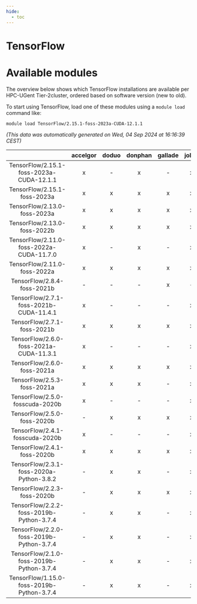 ```yaml
---
hide:
  - toc
---
```


TensorFlow
==========

# Available modules


The overview below shows which TensorFlow installations are available per HPC-UGent Tier-2cluster, ordered based on software version (new to old).

To start using TensorFlow, load one of these modules using a `module load` command like:

```shell
module load TensorFlow/2.15.1-foss-2023a-CUDA-12.1.1
```

*(This data was automatically generated on Wed, 04 Sep 2024 at 16:16:39 CEST)*  

| |accelgor|doduo|donphan|gallade|joltik|shinx|skitty|
| :---: | :---: | :---: | :---: | :---: | :---: | :---: | :---: |
|TensorFlow/2.15.1-foss-2023a-CUDA-12.1.1|x|-|x|-|x|-|-|
|TensorFlow/2.15.1-foss-2023a|x|x|x|x|x|x|x|
|TensorFlow/2.13.0-foss-2023a|x|x|x|x|x|x|x|
|TensorFlow/2.13.0-foss-2022b|x|x|x|x|x|-|x|
|TensorFlow/2.11.0-foss-2022a-CUDA-11.7.0|x|-|x|-|x|-|-|
|TensorFlow/2.11.0-foss-2022a|x|x|x|x|x|-|x|
|TensorFlow/2.8.4-foss-2021b|-|-|-|x|-|-|-|
|TensorFlow/2.7.1-foss-2021b-CUDA-11.4.1|x|-|-|-|x|-|-|
|TensorFlow/2.7.1-foss-2021b|x|x|x|x|x|-|x|
|TensorFlow/2.6.0-foss-2021a-CUDA-11.3.1|x|-|-|-|x|-|-|
|TensorFlow/2.6.0-foss-2021a|x|x|x|x|x|-|x|
|TensorFlow/2.5.3-foss-2021a|x|x|x|-|x|-|x|
|TensorFlow/2.5.0-fosscuda-2020b|x|-|-|-|x|-|-|
|TensorFlow/2.5.0-foss-2020b|-|x|x|x|x|-|x|
|TensorFlow/2.4.1-fosscuda-2020b|x|-|-|-|x|-|-|
|TensorFlow/2.4.1-foss-2020b|x|x|x|x|x|-|x|
|TensorFlow/2.3.1-foss-2020a-Python-3.8.2|-|x|x|-|x|-|x|
|TensorFlow/2.2.3-foss-2020b|-|x|x|x|x|-|x|
|TensorFlow/2.2.2-foss-2019b-Python-3.7.4|-|x|x|-|x|-|x|
|TensorFlow/2.2.0-foss-2019b-Python-3.7.4|-|x|x|-|x|-|x|
|TensorFlow/2.1.0-foss-2019b-Python-3.7.4|-|x|x|-|x|-|x|
|TensorFlow/1.15.0-foss-2019b-Python-3.7.4|-|x|x|-|x|-|x|
